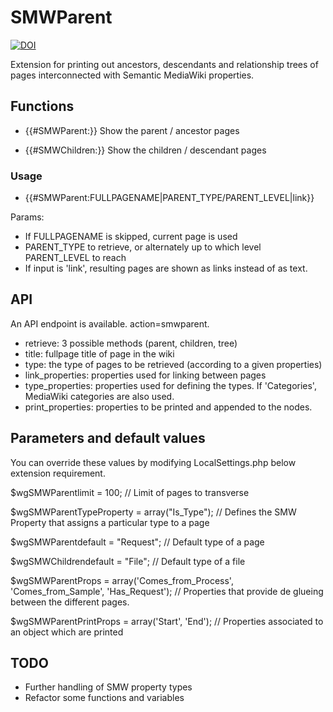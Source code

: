 # SMWParent

[![DOI](https://zenodo.org/badge/24464261.svg)](https://zenodo.org/badge/latestdoi/24464261)

Extension for printing out ancestors, descendants and relationship trees of pages interconnected with Semantic MediaWiki properties.

## Functions 

* {{#SMWParent:}} 
  Show the parent / ancestor pages
  
* {{#SMWChildren:}}
  Show the children / descendant pages

### Usage

* {{#SMWParent:FULLPAGENAME|PARENT_TYPE/PARENT_LEVEL|link}}


Params:

- If FULLPAGENAME is skipped, current page is used
- PARENT_TYPE to retrieve, or alternately up to which level PARENT_LEVEL to reach
- If input is 'link', resulting pages are shown as links instead of as text.

## API

An API endpoint is available. action=smwparent.
* retrieve: 3 possible methods (parent, children, tree)
* title: fullpage title of page in the wiki
* type: the type of pages to be retrieved (according to a given properties)
* link_properties: properties used for linking between pages
* type_properties: properties used for defining the types. If 'Categories', MediaWiki categories are also used.
* print_properties: properties to be printed and appended to the nodes.

## Parameters and default values

You can override these values by modifying LocalSettings.php below extension requirement.

$wgSMWParentlimit = 100; // Limit of pages to transverse

$wgSMWParentTypeProperty = array("Is_Type"); // Defines the SMW Property that assigns a particular type to a page

$wgSMWParentdefault = "Request"; // Default type of a page

$wgSMWChildrendefault = "File"; // Default type of a file

$wgSMWParentProps = array('Comes_from_Process', 'Comes_from_Sample', 'Has_Request'); // Properties that provide de glueing between the different pages.

$wgSMWParentPrintProps = array('Start', 'End'); // Properties associated to an object which are printed

## TODO

* Further handling of SMW property types
* Refactor some functions and variables

